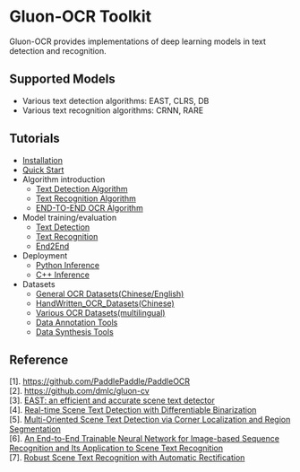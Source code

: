 # Gluon-OCR Toolkit
Gluon-OCR provides implementations of deep learning models in text detection and recognition.

## Supported Models
- Various text detection algorithms: EAST, CLRS, DB
- Various text recognition algorithms: CRNN, RARE

## Tutorials
- [Installation](./doc/installation.md)
- [Quick Start](./doc/quickstart.md)
- Algorithm introduction
    - [Text Detection Algorithm](#TEXTDETECTIONALGORITHM)
    - [Text Recognition Algorithm](#TEXTRECOGNITIONALGORITHM)
    - [END-TO-END OCR Algorithm](#ENDENDOCRALGORITHM)
- Model training/evaluation
    - [Text Detection](./doc/detection.md)
    - [Text Recognition](./doc/recognition.md)
    - [End2End](#END2END)
- Deployment
    - [Python Inference](./scripts/deploy/python_infer/readme.md)
    - [C++ Inference](./scripts/deploy/cpp_infer/readme.md)
- Datasets
    - [General OCR Datasets(Chinese/English)](https://github.com/PaddlePaddle/PaddleOCR/tree/develop/doc/doc_en/datasets_en.md)
    - [HandWritten_OCR_Datasets(Chinese)](https://github.com/PaddlePaddle/PaddleOCR/tree/develop/doc/doc_en/handwritten_datasets_en.md)
    - [Various OCR Datasets(multilingual)](https://github.com/PaddlePaddle/PaddleOCR/tree/develop/doc/doc_en/vertical_and_multilingual_datasets_en.md)
    - [Data Annotation Tools](https://github.com/PaddlePaddle/PaddleOCR/tree/develop/doc/doc_en/data_annotation_en.md)
    - [Data Synthesis Tools](https://github.com/PaddlePaddle/PaddleOCR/tree/develop/doc/doc_en/data_synthesis_en.md)

## Reference
[1]. https://github.com/PaddlePaddle/PaddleOCR \
[2]. https://github.com/dmlc/gluon-cv \
[3]. [EAST: an efficient and accurate scene text detector](https://arxiv.org/abs/1704.03155) \
[4]. [Real-time Scene Text Detection with Differentiable Binarization](https://arxiv.org/abs/1911.08947) \
[5]. [Multi-Oriented Scene Text Detection via Corner Localization and Region Segmentation](https://arxiv.org/abs/1802.08948) \
[6]. [An End-to-End Trainable Neural Network for Image-based Sequence Recognition and Its Application to Scene Text Recognition](https://arxiv.org/abs/1507.05717) \
[7]. [Robust Scene Text Recognition with Automatic Rectification](https://arxiv.org/abs/1603.03915v1) 

